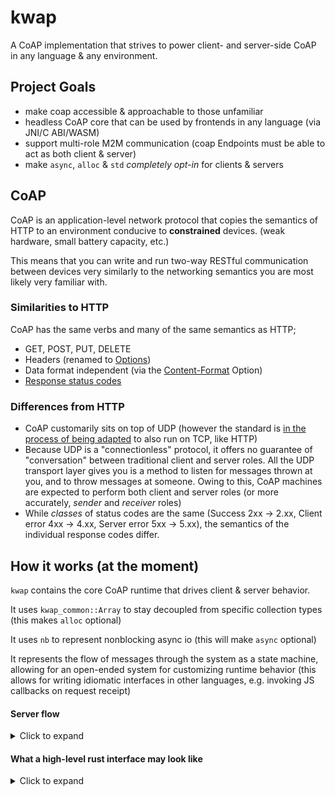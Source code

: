 # kwap
A CoAP implementation that strives to power client- and server-side CoAP in any language & any environment.

## Project Goals
 - make coap accessible & approachable to those unfamiliar
 - headless CoAP core that can be used by frontends in any language (via JNI/C ABI/WASM)
 - support multi-role M2M communication (coap Endpoints must be able to act as both client & server)
 - make `async`, `alloc` & `std` _completely opt-in_ for clients & servers

## CoAP
CoAP is an application-level network protocol that copies the semantics of HTTP
to an environment conducive to **constrained** devices. (weak hardware, small battery capacity, etc.)

This means that you can write and run two-way RESTful communication
between devices very similarly to the networking semantics you are
most likely very familiar with.

### Similarities to HTTP
CoAP has the same verbs and many of the same semantics as HTTP;
- GET, POST, PUT, DELETE
- Headers (renamed to [Options](https://datatracker.ietf.org/doc/html/rfc7252#section-5.10))
- Data format independent (via the [Content-Format](https://datatracker.ietf.org/doc/html/rfc7252#section-12.3) Option)
- [Response status codes](https://datatracker.ietf.org/doc/html/rfc7252#section-5.9)

### Differences from HTTP
- CoAP customarily sits on top of UDP (however the standard is [in the process of being adapted](https://tools.ietf.org/id/draft-ietf-core-coap-tcp-tls-11.html) to also run on TCP, like HTTP)
- Because UDP is a "connectionless" protocol, it offers no guarantee of "conversation" between traditional client and server roles. All the UDP transport layer gives you is a method to listen for messages thrown at you, and to throw messages at someone. Owing to this, CoAP machines are expected to perform both client and server roles (or more accurately, _sender_ and _receiver_ roles)
- While _classes_ of status codes are the same (Success 2xx -> 2.xx, Client error 4xx -> 4.xx, Server error 5xx -> 5.xx), the semantics of the individual response codes differ.

## How it works (at the moment)
`kwap` contains the core CoAP runtime that drives client & server behavior.

It uses `kwap_common::Array` to stay decoupled from specific collection types (this makes `alloc` optional)

It uses `nb` to represent nonblocking async io (this will make `async` optional)

It represents the flow of messages through the system as a state machine, allowing for an open-ended system for customizing runtime behavior (this allows for writing idiomatic interfaces in other languages, e.g. invoking JS callbacks on request receipt)

#### Server flow
<details>
  <summary>Click to expand</summary>

```
RecvDgram
    |
 {parse}--------------------
    |                       |
    v                       v
 Recv{Ack,Empty,Request}  MsgParseErr
     |                      |
 {process}--------          |
     |            | <-------
     |      ----> |
     v     |      v
  MsgProcessErr  ToSend
                  |
               {send}
                  |<----------------------
                  |------                 |
                  |      |                |
                  v      v                |
                Done    SendErr --{retry}-
                                          |
                                          |
                                          v
                                     SendPoisoned
```
</details>

#### What a high-level rust interface may look like
<details>
<summary>Click to expand</summary>

```rust
fn main() {
  let udp: kwap::Sock = std::UdpSocket::bind(/* addr */).unwrap();
  let server = kwap::Server::new(sock).resource(Hello);

  server.start();
}

struct Hello;
impl kwap::Resource for Hello {
  const ID: kwap::ResourceId = kwap::ResourceId::from_str("Hello");

  fn should_handle(&self, req: kwap::Req) -> bool {
    req.path.get(0) == Some("hello")
  }

  fn handle(&self, server: &kwap::Server, req: kwap::Req) -> kwap::Result<kwap::Rep> {
    if !req.method.is_get() {
      return kwap::rep::error::method_not_allowed();
    }

    let name = req.get(1).unwrap_or("World");

    if name == "Jeff" {
      return kwap::rep::error::unauthorized("Jeff, I told you this isn't for you. Please leave.");
    }

    let payload = serde_json::json!({"msg": format!("Hello, {}", name)});

    kwap::rep::ok::content(payload)
  }
}
```
</details>
